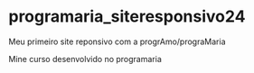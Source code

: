 # programaria_siteresponsivo24
Meu primeiro site reponsivo com a progrAmo/prograMaria

Mine curso desenvolvido no programaria

